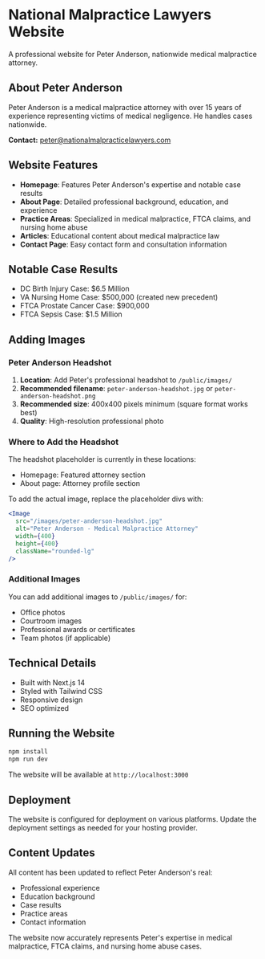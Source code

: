 # National Malpractice Lawyers Website

A professional website for Peter Anderson, nationwide medical malpractice attorney.

## About Peter Anderson

Peter Anderson is a medical malpractice attorney with over 15 years of experience representing victims of medical negligence. He handles cases nationwide.

**Contact:** peter@nationalmalpracticelawyers.com

## Website Features

- **Homepage**: Features Peter Anderson's expertise and notable case results
- **About Page**: Detailed professional background, education, and experience
- **Practice Areas**: Specialized in medical malpractice, FTCA claims, and nursing home abuse
- **Articles**: Educational content about medical malpractice law
- **Contact Page**: Easy contact form and consultation information

## Notable Case Results

- DC Birth Injury Case: $6.5 Million
- VA Nursing Home Case: $500,000 (created new precedent)
- FTCA Prostate Cancer Case: $900,000
- FTCA Sepsis Case: $1.5 Million

## Adding Images

### Peter Anderson Headshot

1. **Location**: Add Peter's professional headshot to `/public/images/`
2. **Recommended filename**: `peter-anderson-headshot.jpg` or `peter-anderson-headshot.png`
3. **Recommended size**: 400x400 pixels minimum (square format works best)
4. **Quality**: High-resolution professional photo

### Where to Add the Headshot

The headshot placeholder is currently in these locations:
- Homepage: Featured attorney section
- About page: Attorney profile section

To add the actual image, replace the placeholder divs with:

```jsx
<Image
  src="/images/peter-anderson-headshot.jpg"
  alt="Peter Anderson - Medical Malpractice Attorney"
  width={400}
  height={400}
  className="rounded-lg"
/>
```

### Additional Images

You can add additional images to `/public/images/` for:
- Office photos
- Courtroom images
- Professional awards or certificates
- Team photos (if applicable)

## Technical Details

- Built with Next.js 14
- Styled with Tailwind CSS
- Responsive design
- SEO optimized

## Running the Website

```bash
npm install
npm run dev
```

The website will be available at `http://localhost:3000`

## Deployment

The website is configured for deployment on various platforms. Update the deployment settings as needed for your hosting provider.

## Content Updates

All content has been updated to reflect Peter Anderson's real:
- Professional experience
- Education background
- Case results
- Practice areas
- Contact information

The website now accurately represents Peter's expertise in medical malpractice, FTCA claims, and nursing home abuse cases.
